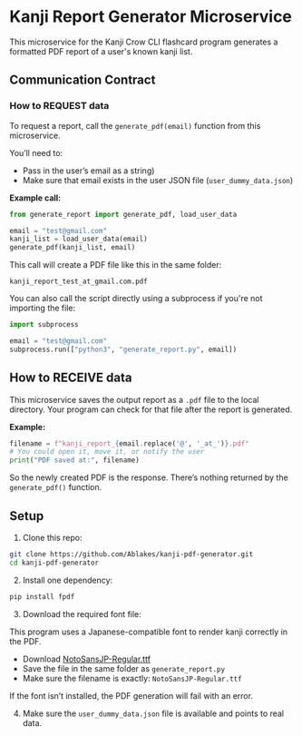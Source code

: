 # Kanji Report Generator Microservice

This microservice for the Kanji Crow CLI flashcard program generates a formatted PDF report of a user's known kanji list.

## Communication Contract

### How to REQUEST data

To request a report, call the `generate_pdf(email)` function from this microservice.

You’ll need to:
- Pass in the user’s email as a string)
- Make sure that email exists in the user JSON file (`user_dummy_data.json`)

**Example call:**

```python
from generate_report import generate_pdf, load_user_data

email = "test@gmail.com"
kanji_list = load_user_data(email)
generate_pdf(kanji_list, email)
```

This call will create a PDF file like this in the same folder:
```
kanji_report_test_at_gmail.com.pdf
```

You can also call the script directly using a subprocess if you're not importing the file:

```python
import subprocess

email = "test@gmail.com"
subprocess.run(["python3", "generate_report.py", email])
```

## How to RECEIVE data

This microservice saves the output report as a `.pdf` file to the local directory. Your program can check for that file after the report is generated.

**Example:**

```python
filename = f"kanji_report_{email.replace('@', '_at_')}.pdf"
# You could open it, move it, or notify the user
print("PDF saved at:", filename)
```

So the newly created PDF is the response. There’s nothing returned by the `generate_pdf()` function.

## Setup

1. Clone this repo:
```bash
git clone https://github.com/Ablakes/kanji-pdf-generator.git
cd kanji-pdf-generator
```

2. Install one dependency:
```bash
pip install fpdf
```

3. Download the required font file:

This program uses a Japanese-compatible font to render kanji correctly in the PDF.

- Download [NotoSansJP-Regular.ttf](https://fonts.google.com/noto/specimen/Noto+Sans+JP)
- Save the file in the same folder as `generate_report.py`
- Make sure the filename is exactly: `NotoSansJP-Regular.ttf`

If the font isn’t installed, the PDF generation will fail with an error.

4. Make sure the `user_dummy_data.json` file is available and points to real data.
